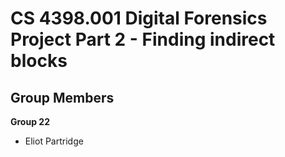 # CS 4398.001 Digital Forensics Project Part 2 - Finding indirect blocks

## Group Members

**Group 22**

- Eliot Partridge
